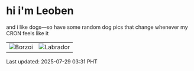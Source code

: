 # hi i'm Leoben

and i like dogs—so have some random dog pics that change whenever my CRON feels like it

|  |  |
|--------|----------|
| ![Borzoi](https://random-dog-vercel.vercel.app/api/random-borzoi?v=1753731072) | ![Labrador](https://random-dog-vercel.vercel.app/api/random-labrador?v=1753731072) |

Last updated: 2025-07-29 03:31 PHT
